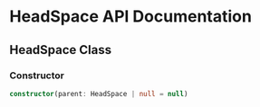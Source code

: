 # HeadSpace API Documentation

## HeadSpace Class

### Constructor

```typescript
constructor(parent: HeadSpace | null = null)
